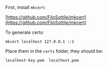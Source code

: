 First, install `mkcert`:

[https://github.com/FiloSottile/mkcert](https://github.com/FiloSottile/mkcert)

To generate certs:
```commandline
mkcert localhost 127.0.0.1 ::1
```

Place them in the `certs` folder, they should be:
```text
localhost-key.pem  localhost.pem
```